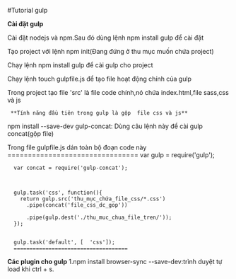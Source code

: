 #Tutorial gulp

  **Cài đặt gulp**

Cài đặt nodejs và npm.Sau đó dùng lệnh npm install gulp để cài đặt 

Tạo project với lệnh npm init(Đang đứng ở thu mục muốn chứa project)

Chạy lệnh npm install gulp để cài gulp cho project

Chạy lệnh touch gulpfile.js để tạo file hoạt động chính của gulp

Trong project tạo file 'src' là file code chính,nó chứa index.html,file sass,css và js

     **Tính năng đầu tiên trong gulp là gộp  file css và js**

npm install --save-dev gulp-concat:  Dùng câu lệnh này để cài gulp concat(gộp file)

Trong file gulpfile.js dán toàn bộ đoạn code này
    ================================
    var gulp = require('gulp');
     
      var concat = require('gulp-concat');
     
      
     
      gulp.task('css', function(){
        return gulp.src('thu_mục_chứa_file_css/*.css')
          .pipe(concat('file_css_dc_gop'))
          
          .pipe(gulp.dest('./thu_muc_chua_file_tren/'));
      });

     
      gulp.task('default', [  'css']);
      ====================================
   
      
      
**Các plugin cho gulp**
1.npm install browser-sync --save-dev:trình duyệt tự load khi ctrl + s.
